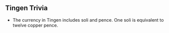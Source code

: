 ## Tingen Trivia 

* The currency in Tingen includes soli and pence. One soli is equivalent to twelve copper pence. 
